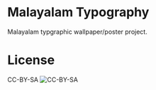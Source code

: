 Malayalam Typography
====================

Malayalam typgraphic wallpaper/poster project.

License
====================
CC-BY-SA
![CC-BY-SA](http://i.creativecommons.org/l/by-sa/3.0/88x31.png)
